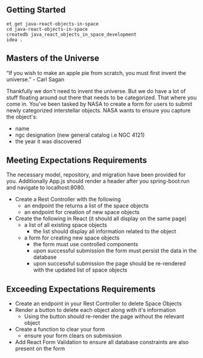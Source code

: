 ## Getting Started

```no-highlight
et get java-react-objects-in-space
cd java-react-objects-in-space
createdb java_react_objects_in_space_development
idea .
```

## Masters of the Universe

“If you wish to make an apple pie from scratch, you must first invent the universe.” - Carl Sagan

Thankfully we don't need to invent the universe. But we do have a lot of stuff floating around out there that needs to be categorized. That where you come in. You've been tasked by NASA to create a form for users to submit newly categorized interstellar objects.
NASA wants to ensure you capture the object's:

* name
* ngc designation (new general catalog i.e NGC 4121)
* the year it was discovered

## Meeting Expectations Requirements
The necessary model, repository, and migration have been provided for you. Additionally App.js should render a header after you spring-boot:run and navigate to localhost:8080.

* Create a Rest Controller with the following
  * an endpoint the returns a list of the space objects
  * an endpoint for creation of new space objects
* Create the following in React (it should all display on the same page)
  * a list of all existing space objects
    * the list should display all information related to the object
  * a form for creating new space objects
    * the form must use controlled components
    * upon successful submission the form must persist the data in the database
    * upon successful submission the page should be re-rendered with the updated list of space objects

## Exceeding Expectations Requirements

* Create an endpoint in your Rest Controller to delete Space Objects
* Render a button to delete each object along with it's information
  * Using the button should re-render the page without the relevant object
* Create a function to clear your form
  * ensure your form clears on submission
* Add React Form Validation to ensure all database constraints are also present on the form
